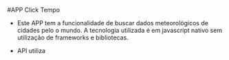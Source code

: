 #APP Click Tempo

- Este APP tem a funcionalidade de buscar dados meteorológicos de cidades pelo o mundo.
A tecnologia utilizada é em javascript nativo sem utilização de frameworks e bibliotecas.

- API utiliza

